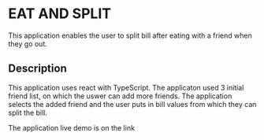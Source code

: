 # EAT AND SPLIT

This application enables the user to split bill after eating with a friend when they go out.

## Description

This application uses react with TypeScript. The applicaton used 3 initial friend list, on which the uswer can add more friends. The application selects the added friend and the user puts in bill values from which they can split the bill.

The application live demo is on the link
